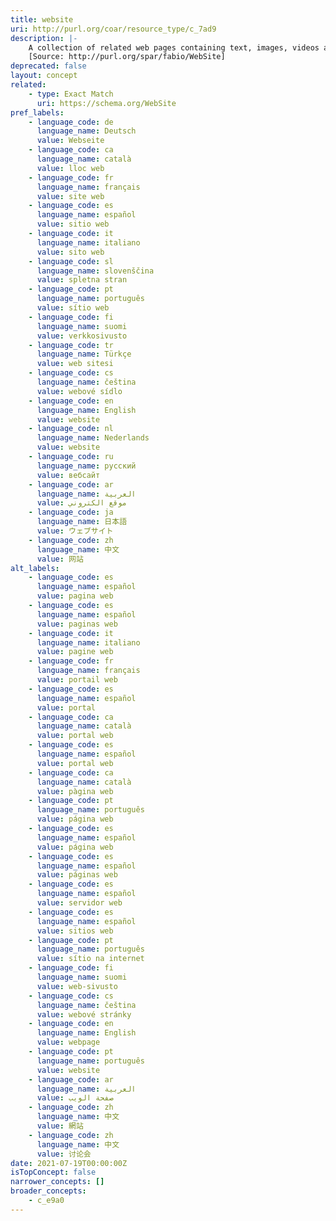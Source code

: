 ```yaml
---
title: website
uri: http://purl.org/coar/resource_type/c_7ad9
description: |-
    A collection of related web pages containing text, images, videos and/or other digital assets that are addressed relative to a common Uniform Resource Locator (URL). A web site is hosted on at least one web server, accessible via a network such as the Internet or a private local area network.
    [Source: http://purl.org/spar/fabio/WebSite]
deprecated: false
layout: concept
related:
    - type: Exact Match
      uri: https://schema.org/WebSite
pref_labels:
    - language_code: de
      language_name: Deutsch
      value: Webseite
    - language_code: ca
      language_name: català
      value: lloc web
    - language_code: fr
      language_name: français
      value: site web
    - language_code: es
      language_name: español
      value: sitio web
    - language_code: it
      language_name: italiano
      value: sito web
    - language_code: sl
      language_name: slovenščina
      value: spletna stran
    - language_code: pt
      language_name: português
      value: sítio web
    - language_code: fi
      language_name: suomi
      value: verkkosivusto
    - language_code: tr
      language_name: Türkçe
      value: web sitesi
    - language_code: cs
      language_name: čeština
      value: webové sídlo
    - language_code: en
      language_name: English
      value: website
    - language_code: nl
      language_name: Nederlands
      value: website
    - language_code: ru
      language_name: русский
      value: вебсайт
    - language_code: ar
      language_name: العربية
      value: موقع الكتروني
    - language_code: ja
      language_name: 日本語
      value: ウェブサイト
    - language_code: zh
      language_name: 中文
      value: 网站
alt_labels:
    - language_code: es
      language_name: español
      value: pagina web
    - language_code: es
      language_name: español
      value: paginas web
    - language_code: it
      language_name: italiano
      value: pagine web
    - language_code: fr
      language_name: français
      value: portail web
    - language_code: es
      language_name: español
      value: portal
    - language_code: ca
      language_name: català
      value: portal web
    - language_code: es
      language_name: español
      value: portal web
    - language_code: ca
      language_name: català
      value: pàgina web
    - language_code: pt
      language_name: português
      value: página web
    - language_code: es
      language_name: español
      value: página web
    - language_code: es
      language_name: español
      value: páginas web
    - language_code: es
      language_name: español
      value: servidor web
    - language_code: es
      language_name: español
      value: sitios web
    - language_code: pt
      language_name: português
      value: sítio na internet
    - language_code: fi
      language_name: suomi
      value: web-sivusto
    - language_code: cs
      language_name: čeština
      value: webové stránky
    - language_code: en
      language_name: English
      value: webpage
    - language_code: pt
      language_name: português
      value: website
    - language_code: ar
      language_name: العربية
      value: صفحة الويب
    - language_code: zh
      language_name: 中文
      value: 網站
    - language_code: zh
      language_name: 中文
      value: 讨论会
date: 2021-07-19T00:00:00Z
isTopConcept: false
narrower_concepts: []
broader_concepts:
    - c_e9a0
---
```


